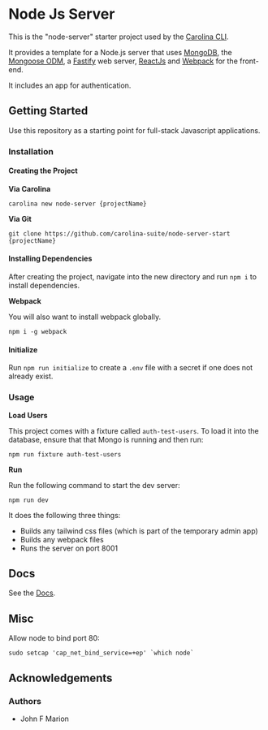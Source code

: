
# Node Js Server #

This is the "node-server" starter project used by the
[Carolina CLI](https://github.com/jfmario/node-server-start).

It provides a template for a Node.js server that uses
[MongoDB](https://www.mongodb.com/),
the [Mongoose ODM](http://mongoosejs.com/),
a [Fastify](https://github.com/fastify/fastify) web server,
[ReactJs](https://reactjs.org/) and
[Webpack](https://webpack.js.org/) for the front-end.

It includes an app for authentication.

## Getting Started #

Use this repository as a starting point for full-stack Javascript applications.

### Installation #

#### Creating the Project #

**Via Carolina**

`carolina new node-server {projectName}`

**Via Git**

`git clone https://github.com/carolina-suite/node-server-start {projectName}`

#### Installing Dependencies #

After creating the project, navigate into the new directory and run
`npm i` to install dependencies.

**Webpack**

You will also want to install webpack globally.

`npm i -g webpack`

#### Initialize #

Run `npm run initialize` to create a `.env` file with a secret if one
does not already exist.

### Usage #

**Load Users**

This project comes with a fixture called `auth-test-users`. To load it into
the database, ensure that that Mongo is running and then run:

`npm run fixture auth-test-users`

**Run**

Run the following command to start the dev server:

`npm run dev`

It does the following three things:

* Builds any tailwind css files (which is part of the temporary admin app)
* Builds any webpack files
* Runs the server on port 8001

## Docs #

See the [Docs](./docs/).

## Misc #

Allow node to bind port 80:

```
sudo setcap 'cap_net_bind_service=+ep' `which node`
```

## Acknowledgements #

### Authors #

* John F Marion
